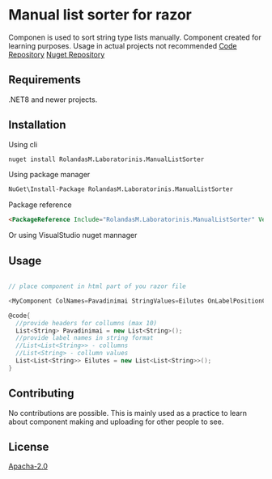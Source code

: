 # Manual list sorter for razor

Componen is used to sort string type lists manually.
Component created for learning purposes. Usage in actual projects not recommended
[Code Repository](https://github.com/Appci11/BlazorComponentCreation)
[Nuget Repository](https://www.nuget.org/packages/RolandasM.Laboratorinis.ManualListSorter#readme-body-tab)

## Requirements
.NET8 and newer projects.

## Installation

Using cli 

```bash
nuget install RolandasM.Laboratorinis.ManualListSorter
```
Using package manager 

```bash
NuGet\Install-Package RolandasM.Laboratorinis.ManualListSorter
```

Package reference

```html
<PackageReference Include="RolandasM.Laboratorinis.ManualListSorter" Version="1.0.0" />
```

Or using VisualStudio nuget mannager

## Usage

```c#

// place component in html part of you razor file

<MyComponent ColNames=Pavadinimai StringValues=Eilutes OnLabelPositionChanged="LabelChanged" />

@code{
  //provide headers for collumns (max 10)
  List<String> Pavadinimai = new List<String>();
  //provide label names in string format
  //List<List<String>> - collumns
  //List<String> - collumn values
  List<List<String>> Eilutes = new List<List<String>>();
}
```

## Contributing

No contributions are possible. This is mainly used as a  practice to learn about component making and uploading for other people to see.

## License

[Apacha-2.0](http://www.apache.org/licenses/LICENSE-2.0 )